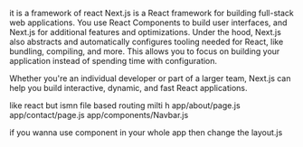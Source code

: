 it is a framework of react
Next.js is a React framework for building full-stack web applications. You use React Components to build user interfaces, and Next.js for additional features and optimizations.
Under the hood, Next.js also abstracts and automatically configures tooling needed for React, like bundling, compiling, and more. This allows you to focus on building your application instead of spending time with configuration.

Whether you're an individual developer or part of a larger team, Next.js can help you build interactive, dynamic, and fast React applications.


like react but ismn file based routing milti h
app/about/page.js
app/contact/page.js
app/components/Navbar.js

if you wanna use component in your whole app then change the layout.js
